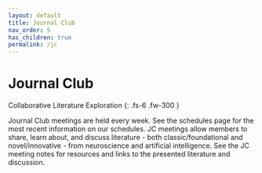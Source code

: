 ```yaml
---
layout: default
title: Journal Club
nav_order: 5
has_children: true
permalink: /jc
---
```


# Journal Club

Collaborative Literature Exploration
{: .fs-6 .fw-300 }

Journal Club meetings are held every week. See the schedules page for the most recent information on our schedules. JC meetings allow members to share, learn about, and discuss literature - both classic/foundational and novel/innovative - from neuroscience and artificial intelligence. See the JC meeting notes for resources and links to the presented literature and discussion.

<!-- [JC Signups](https://docs.google.com/document/d/1xoCEtkTJBZsdHWC3xcpbEIDjj2WM9vIYJgU1h6EcGZI/edit?usp=sharing){:target="_blank" .btn .btn-blue} -->
